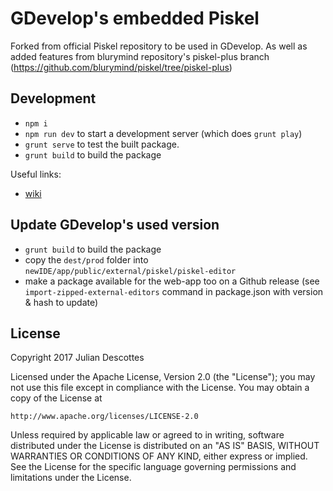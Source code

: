 # GDevelop's embedded Piskel

Forked from official Piskel repository to be used in GDevelop.
As well as added features from blurymind repository's piskel-plus branch (https://github.com/blurymind/piskel/tree/piskel-plus)

## Development

- `npm i`
- `npm run dev` to start a development server (which does `grunt play`)
- `grunt serve` to test the built package.
- `grunt build` to build the package

Useful links:

- [wiki](https://github.com/piskelapp/piskel/wiki)

## Update GDevelop's used version

- `grunt build` to build the package
- copy the `dest/prod` folder into `newIDE/app/public/external/piskel/piskel-editor`
- make a package available for the web-app too on a Github release (see `import-zipped-external-editors` command in package.json with version & hash to update)

## License

Copyright 2017 Julian Descottes

Licensed under the Apache License, Version 2.0 (the "License");
you may not use this file except in compliance with the License.
You may obtain a copy of the License at

    http://www.apache.org/licenses/LICENSE-2.0

Unless required by applicable law or agreed to in writing, software
distributed under the License is distributed on an "AS IS" BASIS,
WITHOUT WARRANTIES OR CONDITIONS OF ANY KIND, either express or implied.
See the License for the specific language governing permissions and
limitations under the License.
